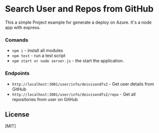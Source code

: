 # Search User and Repos from GitHub

This a simple Project example for generate a deploy on Azure.
It's a node app with express.

### Comands

- `npm i` - install all modules
- `npm test` - run a test script
- `npm start or node server.js` - the start the application.

### Endpoints

- `http://localhost:3001/user/info/deivisondfs2` - Get user details from GitHub
- `http://localhost:3001/user/info/deivisondfs2/repo` - Get all repositories from user on GitHub

## License

[MIT]
